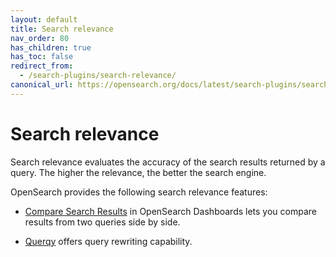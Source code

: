 ```yaml
---
layout: default
title: Search relevance
nav_order: 80
has_children: true
has_toc: false
redirect_from:
  - /search-plugins/search-relevance/
canonical_url: https://opensearch.org/docs/latest/search-plugins/search-relevance/index/
---
```


# Search relevance

Search relevance evaluates the accuracy of the search results returned by a query. The higher the relevance, the better the search engine. 

OpenSearch provides the following search relevance features:

- [Compare Search Results]({{site.url}}{{site.baseurl}}/search-plugins/search-relevance/compare-search-results/) in OpenSearch Dashboards lets you compare results from two queries side by side. 

- [Querqy]({{site.url}}{{site.baseurl}}/search-plugins/querqy/) offers query rewriting capability.